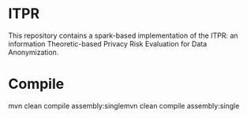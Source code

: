 # ITPR
This repository contains a spark-based implementation of the ITPR: an information Theoretic-based Privacy Risk Evaluation for Data Anonymization.

# Compile
mvn clean compile assembly:singlemvn clean compile assembly:single
